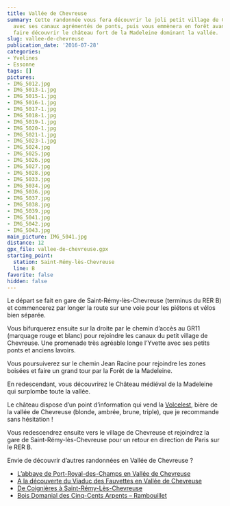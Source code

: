 ```yaml
---
title: Vallée de Chevreuse
summary: Cette randonnée vous fera découvrir le joli petit village de Chevreuse
  avec ses canaux agrémentés de ponts, puis vous emmènera en forêt avant de vous
  faire découvrir le château fort de la Madeleine dominant la vallée.
slug: vallee-de-chevreuse
publication_date: '2016-07-28'
categories:
- Yvelines
- Essonne
tags: []
pictures:
- IMG_5012.jpg
- IMG_5013-1.jpg
- IMG_5015-1.jpg
- IMG_5016-1.jpg
- IMG_5017-1.jpg
- IMG_5018-1.jpg
- IMG_5019-1.jpg
- IMG_5020-1.jpg
- IMG_5021-1.jpg
- IMG_5023-1.jpg
- IMG_5024.jpg
- IMG_5025.jpg
- IMG_5026.jpg
- IMG_5027.jpg
- IMG_5028.jpg
- IMG_5033.jpg
- IMG_5034.jpg
- IMG_5036.jpg
- IMG_5037.jpg
- IMG_5038.jpg
- IMG_5039.jpg
- IMG_5041.jpg
- IMG_5042.jpg
- IMG_5043.jpg
main_picture: IMG_5041.jpg
distance: 12
gpx_file: vallee-de-chevreuse.gpx
starting_point:
  station: Saint-Rémy-lès-Chevreuse
  line: B
favorite: false
hidden: false
---
```


Le départ se fait en gare de Saint-Rémy-lès-Chevreuse (terminus du RER B) et commencerez par longer la route sur une voie pour les piétons et vélos bien séparée.

Vous bifurquerez ensuite sur la droite par le chemin d’accès au GR11 (marquage rouge et blanc) pour rejoindre les canaux du petit village de Chevreuse. Une promenade très agréable longe l’Yvette avec ses petits ponts et anciens lavoirs.

Vous poursuiverez sur le chemin Jean Racine pour rejoindre les zones boisées et faire un grand tour par la Forêt de la Madeleine.

En redescendant, vous découvrirez le Château médiéval de la Madeleine qui surplombe toute la vallée.

Le château dispose d’un point d’information qui vend la
[Volcelest](http://www.brasseriechevreuse.com/), bière de la vallée de Chevreuse
(blonde, ambrée, brune, triple), que je recommande sans hésitation !

Vous redescendrez ensuite vers le village de Chevreuse et rejoindrez la gare de Saint-Rémy-lès-Chevreuse pour un retour en direction de Paris sur le RER B.

Envie de découvrir d’autres randonnées en Vallée de Chevreuse ?

* [L’abbaye de Port-Royal-des-Champs en Vallée de Chevreuse](/2021/11/28/abbaye-de-port-royal-des-champs-en-vallee-de-chevreuse)
* [A la découverte du Viaduc des Fauvettes en Vallée de Chevreuse](/2022/01/15/viaduc-des-fauvettes-vallee-de-chevreuse)
* [De Coignières à Saint-Rémy-Lès-Chevreuse](/2016/12/16/de-coignieres-a-saint-remy-chevreuse)
* [Bois Domanial des Cinq-Cents Arpents – Rambouillet](/2015/11/01/bois-domanial-cinq-cents-arpents-rambouillet)
